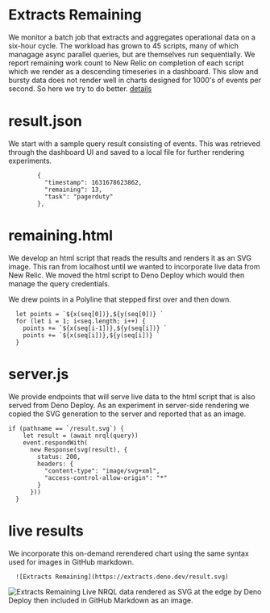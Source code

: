# Extracts Remaining

We monitor a batch job that extracts and aggregates operational data on a six-hour cycle. 
The workload has grown to 45 scripts, many of which managage async parallel queries, but are themselves run sequentially.
We report remaining work count to New Relic on completion of each script which we render as a descending timeseries in a dashboard.
This slow and bursty data does not render well in charts designed for 1000's of events per second.
So here we try to do better. [details](http://found.ward.bay.wiki.org/extracts-remaining.html)

# result.json

We start with a sample query result consisting of events. 
This was retrieved through the dashboard UI and saved to a local file for further rendering experiments. 

```
        {
          "timestamp": 1631678623862,
          "remaining": 13,
          "task": "pagerduty"
        },
```

# remaining.html

We develop an html script that reads the results and renders it as an SVG image.
This ran from localhost until we wanted to incorporate live data from New Relic.
We moved the html script to Deno Deploy which would then manage the query credentials.

We drew points in a Polyline that stepped first over and then down.

```
  let points = `${x(seq[0])},${y(seq[0])} `
  for (let i = 1; i<seq.length; i++) {
    points += `${x(seq[i-1])},${y(seq[i])} `
    points += `${x(seq[i])},${y(seq[i])} `
  }
```

# server.js

We provide endpoints that will serve live data to the html script that is also served from Deno Deploy.
As an experiment in server-side rendering we copied the SVG generation to the server and reported that as an image.

```
if (pathname == `/result.svg`) {
    let result = (await nrql(query))
    event.respondWith(
      new Response(svg(result), {
        status: 200,
        headers: {
          "content-type": "image/svg+xml",
          "access-control-allow-origin": "*"
        }
      }))
  }
```

# live results

We incorporate this on-demand rerendered chart using the same syntax used for images in GitHub markdown.

```
  ![Extracts Remaining](https://extracts.deno.dev/result.svg)
```

![Extracts Remaining](https://extracts.deno.dev/result.svg)
Live NRQL data rendered as SVG at the edge by Deno Deploy then included in GitHub Markdown as an image.
